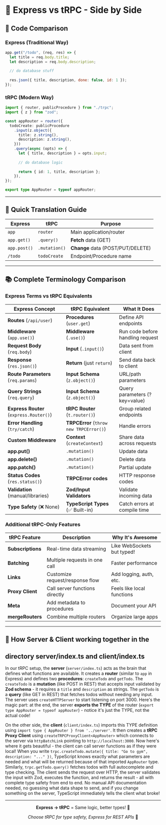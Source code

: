 # 🔄 Express vs tRPC - Side by Side

## 📝 Code Comparison

### Express (Traditional Way)
```javascript
app.get("/todo", (req, res) => {
  let title = req.body.title;
  let description = req.body.description;
  
  // do database stuff
  
  res.json({ title, description, done: false, id: 1 });
});
```

### tRPC (Modern Way)
```typescript
import { router, publicProcedure } from "./trpc";
import { z } from "zod";

const appRouter = router({
  todoCreate: publicProcedure
    .input(z.object({
      title: z.string(),
      description: z.string(),
    }))
    .query(async (opts) => {
      let { title, description } = opts.input;
      
      // do database logic
      
      return { id: 1, title, description };
    }),
});

export type AppRouter = typeof appRouter;
```

---

## 🎯 Quick Translation Guide

| Express | tRPC | Purpose |
|---------|------|---------|
| `app` | `router` | Main application/router |
| `app.get()` | `.query()` | **Fetch** data (GET) |
| `app.post()` | `.mutation()` | **Change** data (POST/PUT/DELETE) |
| `/todo` | `todoCreate` | Endpoint/Procedure name |

---

## 📚 Complete Terminology Comparison

### Express Terms vs tRPC Equivalents

| Express Concept | tRPC Equivalent | What It Does |
|----------------|-----------------|--------------|
| **Routes** (`/api/user`) | **Procedures** (`user.get`) | Define API endpoints |
| **Middleware** (`app.use()`) | **Middleware** (`.use()`) | Run code before handling request |
| **Request Body** (`req.body`) | **Input** (`.input()`) | Data sent from client |
| **Response** (`res.json()`) | **Return** (just `return`) | Send data back to client |
| **Route Parameters** (`req.params`) | **Input Schema** (`z.object()`) | URL/path parameters |
| **Query Strings** (`req.query`) | **Input Schema** (`z.object()`) | Query parameters (?key=value) |
| **Express Router** (`express.Router()`) | **tRPC Router** (`t.router()`) | Group related endpoints |
| **Error Handling** (`try/catch`) | **TRPCError** (`throw new TRPCError()`) | Handle errors |
| **Custom Middleware** | **Context** (`createContext`) | Share data across requests |
| **app.put()** | `.mutation()` | Update data |
| **app.delete()** | `.mutation()` | Delete data |
| **app.patch()** | `.mutation()` | Partial update |
| **Status Codes** (`res.status()`) | **TRPCError codes** | HTTP response codes |
| **Validation** (manual/libraries) | **Zod/Input Validators** | Validate incoming data |
| **Type Safety** (❌ None) | **TypeScript Types** (✅ Built-in) | Catch errors at compile time |

### Additional tRPC-Only Features

| tRPC Feature | Description | Why It's Awesome |
|-------------|-------------|------------------|
| **Subscriptions** | Real-time data streaming | Like WebSockets but typed! |
| **Batching** | Multiple requests in one call | Faster performance |
| **Links** | Customize request/response flow | Add logging, auth, etc. |
| **Proxy Client** | Call server functions directly | Feels like local functions |
| **Meta** | Add metadata to procedures | Document your API |
| **mergeRouters** | Combine multiple routers | Organize large apps |

---

## 📖 How Server & Client working together in the 
## directory server/index.ts and client/index.ts

In our tRPC setup, the **server** (`server/index.ts`) acts as the brain that defines what functions are available. It creates a **router** (similar to `app` in Express) and defines two **procedures**: `createTodo` and `getTodo`. The `createTodo` is a **mutation** (like POST in REST) that accepts input validated by **Zod schema** - it requires a `title` and `description` as strings. The `getTodo` is a **query** (like GET in REST) that fetches todos without needing any input. The server uses `createHTTPServer` to start listening on port 3000. Here's the magic part: at the end, the server **exports the TYPE** of the router (`export type AppRouter = typeof appRouter`) - notice it's just the TYPE, not the actual code!

On the other side, the **client** (`client/index.ts`) imports this TYPE definition using `import type { AppRouter } from '../server'`. It then creates a **tRPC Proxy Client** using `createTRPCProxyClient<AppRouter>` which connects to the server via `httpBatchLink` pointing to `http://localhost:3000`. Now here's where it gets beautiful - the client can call server functions as if they were local! When you write `trpc.createTodo.mutate({ title: "Go to gym", description: "..." })`, TypeScript knows exactly what parameters are needed and what will be returned because of that imported `AppRouter` type. Similarly, `trpc.getTodo.query()` fetches todos with full autocomplete and type checking. The client sends the request over HTTP, the server validates the input with Zod, executes the function, and returns the result - all with complete type safety from end to end. No manual API documentation needed, no guessing what data shape to send, and if you change something on the server, TypeScript immediately tells the client what broke!

---

<div align="center">

**Express → tRPC** = Same logic, better types! 🚀

*Choose tRPC for type safety, Express for REST APIs* 🎯

</div> 